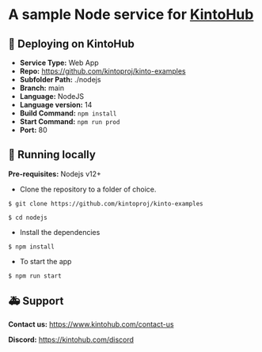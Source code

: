 # A sample Node service for [KintoHub](https://kintohub.com)

## :rocket: Deploying on KintoHub

- **Service Type:** Web App
- **Repo:** https://github.com/kintoproj/kinto-examples
- **Subfolder Path:** ./nodejs
- **Branch:** main
- **Language:** NodeJS
- **Language version:** 14
- **Build Command:** `npm install`
- **Start Command:** `npm run prod`
- **Port:** 80

## :hammer: Running locally

**Pre-requisites:** Nodejs v12+

- Clone the repository to a folder of choice.

```
$ git clone https://github.com/kintoproj/kinto-examples

$ cd nodejs
```

- Install the dependencies

```
$ npm install
```

- To start the app

```
$ npm run start
```

## :ambulance: Support

**Contact us:** https://www.kintohub.com/contact-us

**Discord:** https://kintohub.com/discord
